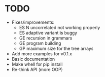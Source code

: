# TODO
* Fixes/improvements:
    + ES N uncorrelated not working properly
    + ES adaptive variant is buggy
    + GE recursion in grammars
    + GE program building
    + GP maximum size for the tree arrays
* Add more examples for v0.1.x
* Basic documentation
* Make whell for pip install
* Re-think API (more OOP)